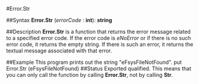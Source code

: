 
#Error.Str

##Syntax
**Error.Str** (*errorCode* : **int**): **string**

##Description
**Error.Str** is a function that returns the error message related to a specified error code. If the error code is *eNoError* or if there is no such error code, it returns the empty string. If there is such an error, it returns the textual message associated with that error.

##Example
This program prints out the string "eFsysFileNotFound".
        put Error.Str (eFsysFileNotFound)
##Status
Exported qualified.
This means that you can only call the function by calling **Error.Str**, not by calling **Str**.
